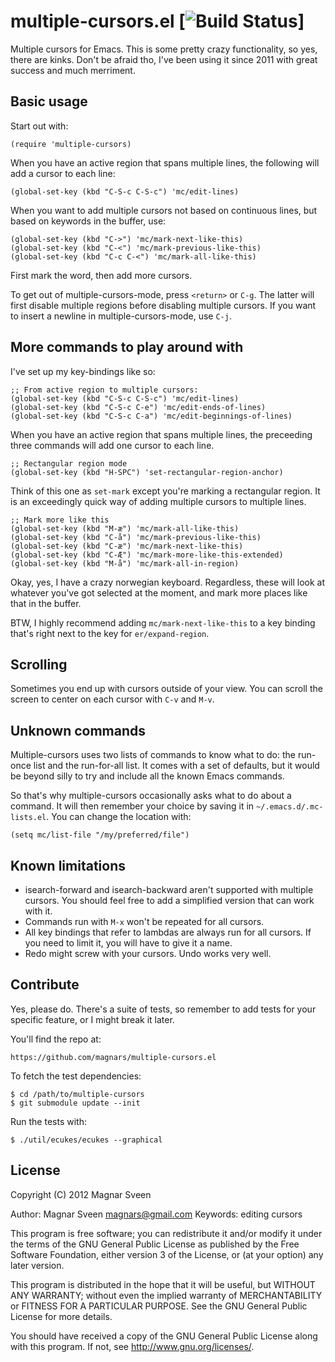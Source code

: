 # multiple-cursors.el [![Build Status](https://secure.travis-ci.org/magnars/multiple-cursors.el.png)]

Multiple cursors for Emacs. This is some pretty crazy functionality, so yes,
there are kinks. Don't be afraid tho, I've been using it since 2011 with
great success and much merriment.

## Basic usage

Start out with:

    (require 'multiple-cursors)

When you have an active region that spans multiple lines, the following will
add a cursor to each line:

    (global-set-key (kbd "C-S-c C-S-c") 'mc/edit-lines)

When you want to add multiple cursors not based on continuous lines, but based on
keywords in the buffer, use:

    (global-set-key (kbd "C->") 'mc/mark-next-like-this)
    (global-set-key (kbd "C-<") 'mc/mark-previous-like-this)
    (global-set-key (kbd "C-c C-<") 'mc/mark-all-like-this)

First mark the word, then add more cursors.

To get out of multiple-cursors-mode, press `<return>` or `C-g`. The latter will
first disable multiple regions before disabling multiple cursors. If you want to
insert a newline in multiple-cursors-mode, use `C-j`.


## More commands to play around with

I've set up my key-bindings like so:

    ;; From active region to multiple cursors:
    (global-set-key (kbd "C-S-c C-S-c") 'mc/edit-lines)
    (global-set-key (kbd "C-S-c C-e") 'mc/edit-ends-of-lines)
    (global-set-key (kbd "C-S-c C-a") 'mc/edit-beginnings-of-lines)

When you have an active region that spans multiple lines, the preceeding three
commands will add one cursor to each line.

    ;; Rectangular region mode
    (global-set-key (kbd "H-SPC") 'set-rectangular-region-anchor)

Think of this one as `set-mark` except you're marking a rectangular region. It is
an exceedingly quick way of adding multiple cursors to multiple lines.

    ;; Mark more like this
    (global-set-key (kbd "M-æ") 'mc/mark-all-like-this)
    (global-set-key (kbd "C-å") 'mc/mark-previous-like-this)
    (global-set-key (kbd "C-æ") 'mc/mark-next-like-this)
    (global-set-key (kbd "C-Æ") 'mc/mark-more-like-this-extended)
    (global-set-key (kbd "M-å") 'mc/mark-all-in-region)

Okay, yes, I have a crazy norwegian keyboard. Regardless, these will look at
whatever you've got selected at the moment, and mark more places like that in
the buffer.

BTW, I highly recommend adding `mc/mark-next-like-this` to a key binding that's
right next to the key for `er/expand-region`.

## Scrolling

Sometimes you end up with cursors outside of your view. You can scroll the
screen to center on each cursor with `C-v` and `M-v`.

## Unknown commands

Multiple-cursors uses two lists of commands to know what to do: the run-once list
and the run-for-all list. It comes with a set of defaults, but it would be beyond silly
to try and include all the known Emacs commands.

So that's why multiple-cursors occasionally asks what to do about a command. It will
then remember your choice by saving it in `~/.emacs.d/.mc-lists.el`. You can change
the location with:

    (setq mc/list-file "/my/preferred/file")


## Known limitations

* isearch-forward and isearch-backward aren't supported with multiple cursors.
  You should feel free to add a simplified version that can work with it.
* Commands run with `M-x` won't be repeated for all cursors.
* All key bindings that refer to lambdas are always run for all cursors. If you
  need to limit it, you will have to give it a name.
* Redo might screw with your cursors. Undo works very well.


## Contribute

Yes, please do. There's a suite of tests, so remember to add tests for your
specific feature, or I might break it later.

You'll find the repo at:

    https://github.com/magnars/multiple-cursors.el

To fetch the test dependencies:

    $ cd /path/to/multiple-cursors
    $ git submodule update --init

Run the tests with:

    $ ./util/ecukes/ecukes --graphical


## License

Copyright (C) 2012 Magnar Sveen

Author: Magnar Sveen <magnars@gmail.com>
Keywords: editing cursors

This program is free software; you can redistribute it and/or modify
it under the terms of the GNU General Public License as published by
the Free Software Foundation, either version 3 of the License, or
(at your option) any later version.

This program is distributed in the hope that it will be useful,
but WITHOUT ANY WARRANTY; without even the implied warranty of
MERCHANTABILITY or FITNESS FOR A PARTICULAR PURPOSE.  See the
GNU General Public License for more details.

You should have received a copy of the GNU General Public License
along with this program.  If not, see <http://www.gnu.org/licenses/>.
